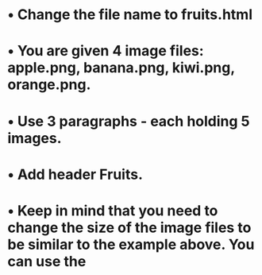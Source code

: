 
# •	Change the file name to fruits.html
# •	You are given 4 image files: apple.png, banana.png, kiwi.png, orange.png.
# •	Use 3 paragraphs - each holding 5 images.
# •	Add header Fruits.
# •	Keep in mind that you need to change the size of the image files to be similar to the example above. You can use the <style> tag.
